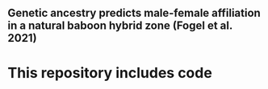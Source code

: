 ## Genetic ancestry predicts male-female affiliation in a natural baboon hybrid zone (Fogel et al. 2021)

# This repository includes code 

